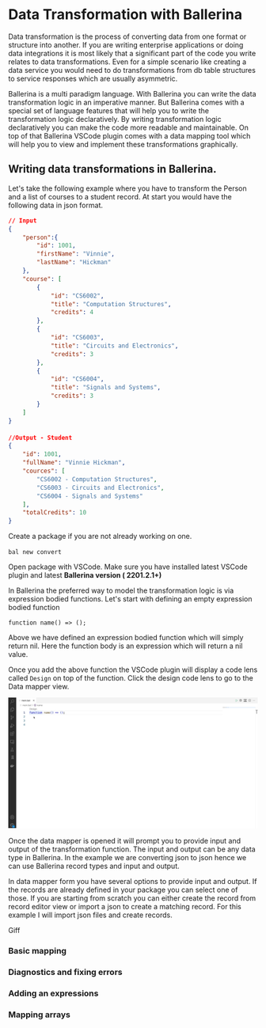 # Data Transformation with Ballerina 

Data transformation is the process of converting data from one format or structure into another. If you are writing enterprise applications or doing data integrations it is most likely that a significant part of the code you write relates to data transformations. Even for a simple scenario like creating a data service you would need to do transformations from db table structures to service responses which are usually asymmetric. 

Ballerina is a multi paradigm language. With Ballerina you can write the data transformation logic in an imperative manner. But Ballerina comes with a special set of language features that will help you to write the transformation logic declaratively. By writing transformation logic declaratively you can make the code more readable and maintainable. On top of that Ballerina VSCode plugin comes with a data mapping tool which will help you to view and implement these transformations graphically. 

## Writing data transformations in Ballerina. 

Let's take the following example where you have to transform the Person and a list of courses to a student record. At start you would have the following data in json format. 

```json
// Input
{
    "person":{
        "id": 1001,
        "firstName": "Vinnie",
        "lastName": "Hickman"
    },
    "course": [
        {
            "id": "CS6002",
            "title": "Computation Structures",
            "credits": 4
        },
        {
            "id": "CS6003",
            "title": "Circuits and Electronics",
            "credits": 3
        },
        {
            "id": "CS6004",
            "title": "Signals and Systems",
            "credits": 3
        }
    ]
}

//Output - Student
{
    "id": 1001,
    "fullName": "Vinnie Hickman",
    "cources": [
        "CS6002 - Computation Structures",
        "CS6003 - Circuits and Electronics",
        "CS6004 - Signals and Systems"
    ],
    "totalCredits": 10
}

```

Create a package if you are not already working on one. 

`bal new convert`

Open package with VSCode. Make sure you have installed latest VSCode plugin and latest **Ballerina version ( 2201.2.1+)**

In Ballerina the preferred way to model the transformation logic is via expression bodied functions. Let's start with defining an empty expression bodied function

```ballerina
function name() => ();
```

Above we have defined an expression bodied function which will simply return nil. Here the function body is an expression which will return a nil value. 

Once you add the above function the VSCode plugin will display a code lens called `Design`  on top of the function. Click the design code lens to go to the Data mapper view. 

![Open Data Mapper](images/goto-design-view.gif "Open Data Mapper via code lens") 

Once the data mapper is opened it will prompt you to provide input and output of the transformation function. The input and output can be any data type in Ballerina. In the example we are converting json to json hence we can use Ballerina record types and input and output. 

In data mapper form you have several options to provide input and output. If the records are already defined in your package you can select one of those. If you are starting from scratch you can either create the record from record editor view or import a json to create a matching record. For this example I will import json files and create records. 

Giff
 

### Basic mapping 

### Diagnostics and fixing errors 

### Adding an expressions 

### Mapping arrays 
